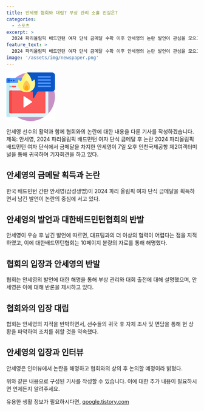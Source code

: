 ```yaml
---
title: 안세영 협회와 대립? 부상 관리 소홀 진실은?
categories:
  - 스포츠
excerpt: >
  2024 파리올림픽 배드민턴 여자 단식 금메달 수확 이후 안세영의 논란 발언이 관심을 모으고 있다. 대회 우승 후 대표팀과 더 이상 함께 가기는 힘들다며 대한배드민턴협회를 저격한 발언에 대한 논란이 지속되고 있으며, 협회는 관련 자료를 통해 해명에 나섰다. 안세영은 부상 관리 부조리와 대회 출전 강행을 지적했지만, 협회는 그에 대한 반론을 내놓고 있다. 안세영의 입장과 협회의 입장이 엇갈리는 가운데, 언급된 사안들에 대한 진실규명이 요구되고 있다.
feature_text: >
  2024 파리올림픽 배드민턴 여자 단식 금메달 수확 이후 안세영의 논란 발언이 관심을 모으고 있다. 대회 우승 후 대표팀과 더 이상 함께 가기는 힘들다며 대한배드민턴협회를 저격한 발언에 대한 논란이 지속되고 있으며, 협회는 관련 자료를 통해 해명에 나섰다. 안세영은 부상 관리 부조리와 대회 출전 강행을 지적했지만, 협회는 그에 대한 반론을 내놓고 있다. 안세영의 입장과 협회의 입장이 엇갈리는 가운데, 언급된 사안들에 대한 진실규명이 요구되고 있다.
image: '/assets/img/newspaper.png'
---
```


<p><img src="/assets/img/news.png" alt="rentncar 속보" /></p>

<p>안세영 선수의 활약과 함께 협회와의 논란에 대한 내용을 다룬 기사를 작성하겠습니다.
제목: 안세영, 2024 파리올림픽 배드민턴 여자 단식 금메달 후 논란
2024 파리올림픽 배드민턴 여자 단식에서 금메달을 차지한 안세영이 7일 오후 인천국제공항 제2여객터미널을 통해 귀국하며 기자회견을 하고 있다.</p>

<h2>안세영의 금메달 획득과 논란</h2>

<p>한국 배드민턴 간판 안세영(삼성생명)이 2024 파리 올림픽 여자 단식 금메달을 획득하면서 남긴 발언이 논란의 중심에 서고 있다.</p>

<h2>안세영의 발언과 대한배드민턴협회의 반발</h2>

<p>안세영이 우승 후 남긴 발언에 따르면, 대표팀과의 더 이상의 협력이 어렵다는 점을 지적하였고, 이에 대한배드민턴협회는 10페이지 분량의 자료를 통해 해명했다.</p>

<h2>협회의 입장과 안세영의 반발</h2>

<p>협회는 안세영의 발언에 대한 해명을 통해 부상 관리와 대회 출전에 대해 설명했으며, 안세영은 이에 대해 반론을 제시하고 있다.</p>

<h2>협회와의 입장 대립</h2>

<p>협회는 안세영의 지적을 반박하면서, 선수들의 귀국 후 자체 조사 및 면담을 통해 현 상황을 파악하여 조치를 취할 것을 약속했다.</p>

<h2>안세영의 입장과 인터뷰</h2>

<p>안세영은 인터뷰에서 논란을 해명하고 협회와의 상의 후 논의할 예정이라 밝혔다.</p>

<p>위와 같은 내용으로 구성된 기사를 작성할 수 있습니다. 이에 대한 추가 내용이 필요하시면 언제든지 알려주세요.</p>
유용한 생활 정보가 필요하시다면, <a href="https://qoogle.tistory.com" rel="dofollow">qoogle.tistory.com</a>



